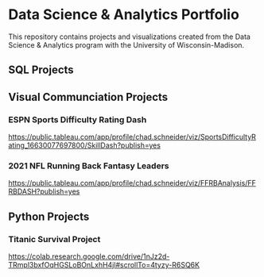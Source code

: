 # Data Science & Analytics Portfolio
This repository contains projects and visualizations created from the Data Science & Analytics program with the University of Wisconsin-Madison.

## SQL Projects

## Visual Communciation Projects

### ESPN Sports Difficulty Rating Dash
https://public.tableau.com/app/profile/chad.schneider/viz/SportsDifficultyRating_16630077697800/SkillDash?publish=yes

### 2021 NFL Running Back Fantasy Leaders
https://public.tableau.com/app/profile/chad.schneider/viz/FFRBAnalysis/FFRBDASH?publish=yes

## Python Projects

### Titanic Survival Project
https://colab.research.google.com/drive/1nJz2d-TRmpl3bxfOqHGSLoBOnLxhH4jl#scrollTo=4tyzy-R6SQ6K
